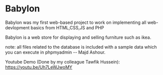 # Babylon
Babylon was my first web-based project to work on implementing all web-devlopment basics from HTML,CSS,JS and PHP 

Babylon is a web store for displaying and selling furniture such as ikea. 

note: all files related to the database is included with a sample data which you can execute in phpmyadmin 
-- Majd Ashour. 

Youtube Demo (Done by my colleague Tawfik Hussein):
https://youtu.be/Uh7LeWJwoMY
